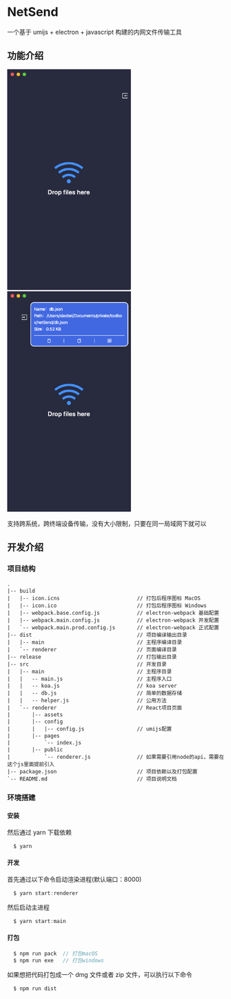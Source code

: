 # NetSend

一个基于 umijs + electron + javascript 构建的内网文件传输工具

## 功能介绍

![home.png](./home.png)
![files.png](./files.png)

支持跨系统，跨终端设备传输，没有大小限制，只要在同一局域网下就可以

## 开发介绍

### 项目结构

```ssh
.
|-- build
|   |-- icon.icns                         // 打包后程序图标 MacOS
|   |-- icon.ico                          // 打包后程序图标 Windows
|   |-- webpack.base.config.js            // electron-webpack 基础配置
|   |-- webpack.main.config.js            // electron-webpack 开发配置
|   `-- webpack.main.prod.config.js       // electron-webpack 正式配置
|-- dist                                  // 项目编译输出目录
|   |-- main                              // 主程序编译目录
|   `-- renderer                          // 页面编译目录
|-- release                               // 打包输出目录
|-- src                                   // 开发目录
|   |-- main                              // 主程序目录
|   |   -- main.js                        // 主程序入口
|   |   -- koa.js                         // koa server
|   |   -- db.js                          // 简单的数据存储
|   |   -- helper.js                      // 公用方法
|   `-- renderer                          // React项目页面
|       |-- assets
|       |-- config
|       |   |-- config.js                 // umijs配置
|       |-- pages
|           `-- index.js
|       |-- public
|           `-- renderer.js               // 如果需要引用node的api，需要在这个js里面提前引入
|-- package.json                          // 项目依赖以及打包配置
`-- README.md                             // 项目说明文档
```

### 环境搭建

#### 安装

然后通过 yarn 下载依赖

```javascript
  $ yarn
```

#### 开发

首先通过以下命令启动渲染进程(默认端口：8000)

```javascript
  $ yarn start:renderer
```

然后启动主进程

```javascript
  $ yarn start:main
```

#### 打包

```javascript
  $ npm run pack  // 打包macOS
  $ npm run exe   // 打包windows
```

如果想把代码打包成一个 dmg 文件或者 zip 文件，可以执行以下命令

```javascript
  $ npm run dist
```
